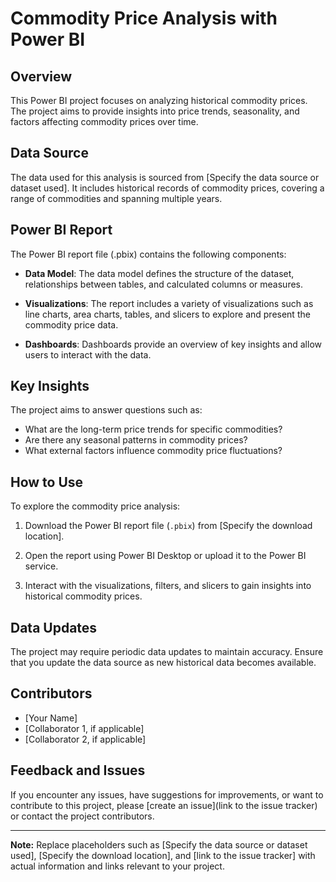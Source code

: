# Commodity Price Analysis with Power BI

## Overview

This Power BI project focuses on analyzing historical commodity prices. The project aims to provide insights into price trends, seasonality, and factors affecting commodity prices over time.

## Data Source

The data used for this analysis is sourced from [Specify the data source or dataset used]. It includes historical records of commodity prices, covering a range of commodities and spanning multiple years.

## Power BI Report

The Power BI report file (.pbix) contains the following components:

- **Data Model**: The data model defines the structure of the dataset, relationships between tables, and calculated columns or measures.
  
- **Visualizations**: The report includes a variety of visualizations such as line charts, area charts, tables, and slicers to explore and present the commodity price data.

- **Dashboards**: Dashboards provide an overview of key insights and allow users to interact with the data.

## Key Insights

The project aims to answer questions such as:

- What are the long-term price trends for specific commodities?
- Are there any seasonal patterns in commodity prices?
- What external factors influence commodity price fluctuations?

## How to Use

To explore the commodity price analysis:

1. Download the Power BI report file (`.pbix`) from [Specify the download location].

2. Open the report using Power BI Desktop or upload it to the Power BI service.

3. Interact with the visualizations, filters, and slicers to gain insights into historical commodity prices.

## Data Updates

The project may require periodic data updates to maintain accuracy. Ensure that you update the data source as new historical data becomes available.

## Contributors

- [Your Name]
- [Collaborator 1, if applicable]
- [Collaborator 2, if applicable]

## Feedback and Issues

If you encounter any issues, have suggestions for improvements, or want to contribute to this project, please [create an issue](link to the issue tracker) or contact the project contributors.

---

**Note:** Replace placeholders such as [Specify the data source or dataset used], [Specify the download location], and [link to the issue tracker] with actual information and links relevant to your project.

